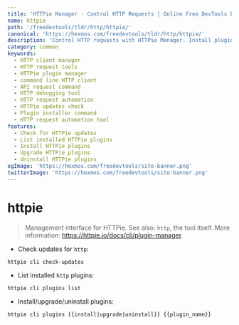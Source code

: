 ```yaml
---
title: 'HTTPie Manager - Control HTTP Requests | Online Free DevTools by Hexmos'
name: httpie
path: '/freedevtools/tldr/http/httpie/'
canonical: 'https://hexmos.com/freedevtools/tldr/http/httpie/'
description: 'Control HTTP requests with HTTPie Manager. Install plugins, check for updates, and enhance your HTTPie experience. Free online tool, no registration required.'
category: common
keywords:
  - HTTP client manager
  - HTTP request tools
  - HTTPie plugin manager
  - command line HTTP client
  - API request command
  - HTTP debugging tool
  - HTTP request automation
  - HTTPie updates check
  - Plugin installer command
  - HTTP request automation tool
features:
  - Check for HTTPie updates
  - List installed HTTPie plugins
  - Install HTTPie plugins
  - Upgrade HTTPie plugins
  - Uninstall HTTPie plugins
ogImage: 'https://hexmos.com/freedevtools/site-banner.png'
twitterImage: 'https://hexmos.com/freedevtools/site-banner.png'
---
```


# httpie

> Management interface for HTTPie.
> See also: `http`, the tool itself.
> More information: <https://httpie.io/docs/cli/plugin-manager>.

- Check updates for `http`:

`httpie cli check-updates`

- List installed `http` plugins:

`httpie cli plugins list`

- Install/upgrade/uninstall plugins:

`httpie cli plugins {{install|upgrade|uninstall}} {{plugin_name}}`
